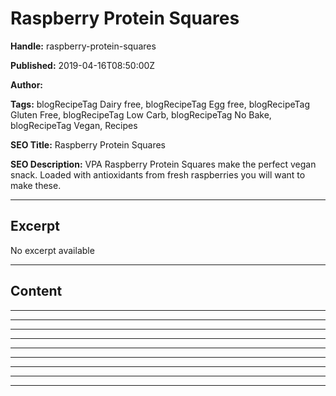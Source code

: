 # Raspberry Protein Squares

**Handle:** raspberry-protein-squares

**Published:** 2019-04-16T08:50:00Z

**Author:**  

**Tags:** blogRecipeTag Dairy free, blogRecipeTag Egg free, blogRecipeTag Gluten Free, blogRecipeTag Low Carb, blogRecipeTag No Bake, blogRecipeTag Vegan, Recipes

**SEO Title:** Raspberry Protein Squares

**SEO Description:** VPA Raspberry Protein Squares make the perfect vegan snack. Loaded with antioxidants from fresh raspberries you will want to make these.

---

## Excerpt

No excerpt available

---

## Content

---

---

---

---

---

---

---

---

---

